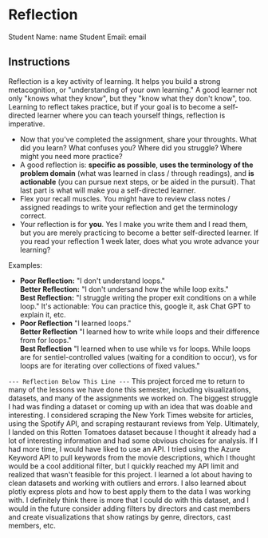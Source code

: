 # Reflection

Student Name:  name
Student Email:  email

## Instructions

Reflection is a key activity of learning. It helps you build a strong metacognition, or "understanding of your own learning." A good learner not only "knows what they know", but they "know what they don't know", too. Learning to reflect takes practice, but if your goal is to become a self-directed learner where you can teach yourself things, reflection is imperative.

- Now that you've completed the assignment, share your throughts. What did you learn? What confuses you? Where did you struggle? Where might you need more practice?
- A good reflection is: **specific as possible**,  **uses the terminology of the problem domain** (what was learned in class / through readings), and **is actionable** (you can pursue next steps, or be aided in the pursuit). That last part is what will make you a self-directed learner.
- Flex your recall muscles. You might have to review class notes / assigned readings to write your reflection and get the terminology correct.
- Your reflection is for **you**. Yes I make you write them and I read them, but you are merely practicing to become a better self-directed learner. If you read your reflection 1 week later, does what you wrote advance your learning?

Examples:

- **Poor Reflection:**  "I don't understand loops."   
**Better Reflection:** "I don't undersand how the while loop exits."   
**Best Reflection:** "I struggle writing the proper exit conditions on a while loop." It's actionable: You can practice this, google it, ask Chat GPT to explain it, etc. 
-  **Poor Reflection** "I learned loops."   
**Better Reflection** "I learned how to write while loops and their difference from for loops."   
**Best Reflection** "I learned when to use while vs for loops. While loops are for sentiel-controlled values (waiting for a condition to occur), vs for loops are for iterating over collections of fixed values."

`--- Reflection Below This Line ---`
This project forced me to return to many of the lessons we have done this semester, including visualizations, datasets, and many of the assignments we worked on. The biggest struggle I had was finding a dataset or coming up with an idea that was doable and interesting. I considered scraping the New York Times website for articles, using the Spotify API, and scraping restaurant reviews from Yelp. Ultimately, I landed on this Rotten Tomatoes dataset because I thought it already had a lot of interesting information and had some obvious choices for analysis. If I had more time, I would have liked to use an API. I tried using the Azure Keyword API to pull keywords from the movie descriptions, which I thought would be a cool additional filter, but I quickly reached my API limit and realized that wasn't feasible for this project. I learned a lot about having to clean datasets and working with outliers and errors. I also learned about plotly express plots and how to best apply them to the data I was working with. I definitely think there is more that I could do with this dataset, and I would in the future consider adding filters by directors and cast members and create visualizations that show ratings by genre, directors, cast members, etc.